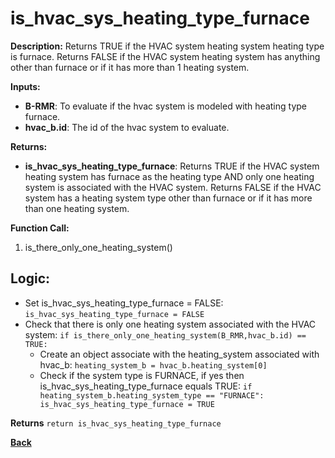 # is_hvac_sys_heating_type_furnace 

**Description:** Returns TRUE if the HVAC system heating system heating type is furnace. Returns FALSE if the HVAC system heating system has anything other than furnace or if it has more than 1 heating system.   

**Inputs:**  
- **B-RMR**: To evaluate if the hvac system is modeled with heating type furnace.   
- **hvac_b.id**: The id of the hvac system to evaluate.  

**Returns:**  
- **is_hvac_sys_heating_type_furnace**: Returns TRUE if the HVAC system heating system has furnace as the heating type AND only one heating system is associated with the HVAC system. Returns FALSE if the HVAC system has a heating system type other than furnace or if it has more than one heating system.   
 
**Function Call:**  
1. is_there_only_one_heating_system()

## Logic:   
- Set is_hvac_sys_heating_type_furnace = FALSE: `is_hvac_sys_heating_type_furnace = FALSE`  
- Check that there is only one heating system associated with the HVAC system: `if is_there_only_one_heating_system(B_RMR,hvac_b.id) == TRUE:`  
    - Create an object associate with the heating_system associated with hvac_b: `heating_system_b = hvac_b.heating_system[0]`
    - Check if the system type is FURNACE, if yes then is_hvac_sys_heating_type_furnace equals TRUE: `if heating_system_b.heating_system_type == "FURNACE": is_hvac_sys_heating_type_furnace = TRUE` 

**Returns** `return is_hvac_sys_heating_type_furnace`  

**[Back](../_toc.md)**